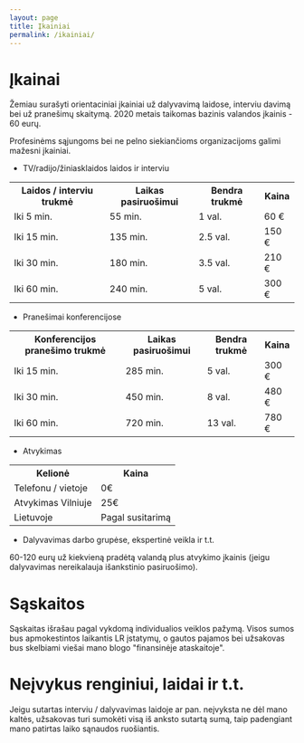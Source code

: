 ```yaml
---
layout: page
title: Įkainiai
permalink: /ikainiai/
---
```

# Įkainai
Žemiau surašyti orientaciniai įkainiai už dalyvavimą laidose, interviu davimą bei už pranešimų skaitymą. 2020 metais taikomas bazinis valandos įkainis - 60 eurų.

Profesinėms sąjungoms bei ne pelno siekiančioms organizacijoms galimi mažesni įkainiai.

* TV/radijo/žiniasklaidos laidos ir interviu

<table><tr><th>Laidos / interviu trukmė</th><th>Laikas pasiruošimui</th><th>Bendra trukmė</th><th>Kaina</th></tr><tr><td>Iki 5 min.</td><td>55 min.</td><td>1 val.</td><td>60 €</td></tr><tr><td>Iki 15 min.</td><td>135 min.</td><td>2.5 val.</td><td>150 €</td></tr><tr><td>Iki 30 min.</td><td>180 min.</td><td>3.5 val.</td><td>210 €</td></tr><tr><td>Iki 60 min.</td><td>240 min.</td><td>5 val.</td><td>300 €</td></tr></table>

* Pranešimai konferencijose

<table><tr><th>Konferencijos pranešimo trukmė</th><th>Laikas pasiruošimui</th><th>Bendra trukmė</th><th>Kaina</th></tr><tr><td>Iki 15 min.</td><td>285 min.</td><td>5 val.</td><td>300 €</td></tr><tr><td>Iki 30 min.</td><td>450 min.</td><td>8 val.</td><td>480 €</td></tr><tr><td>Iki 60 min.</td><td>720 min.</td><td>13 val.</td><td>780 €</td></tr></table>

* Atvykimas

<table><tr><th>Kelionė</th><th>Kaina</th></tr><tr><td>Telefonu / vietoje</td><td>0€</td></tr><tr><td>Atvykimas Vilniuje</td><td>25€</td></tr><tr><td>Lietuvoje</td><td>Pagal susitarimą</td></tr></table>

* Dalyvavimas darbo grupėse, ekspertinė veikla ir t.t.

60-120 eurų už kiekvieną pradėtą valandą plus atvykimo įkainis (jeigu dalyvavimas nereikalauja išankstinio pasiruošimo).

# Sąskaitos
Sąskaitas išrašau pagal vykdomą individualios veiklos pažymą. Visos sumos bus apmokestintos laikantis LR įstatymų, o gautos pajamos bei užsakovas bus skelbiami viešai mano blogo "finansinėje ataskaitoje".

# Neįvykus renginiui, laidai ir t.t.
Jeigu sutartas interviu / dalyvavimas laidoje ar pan. neįvyksta ne dėl mano kaltės, užsakovas turi sumokėti visą iš anksto sutartą sumą, taip padengiant mano patirtas laiko sąnaudos ruošiantis.
